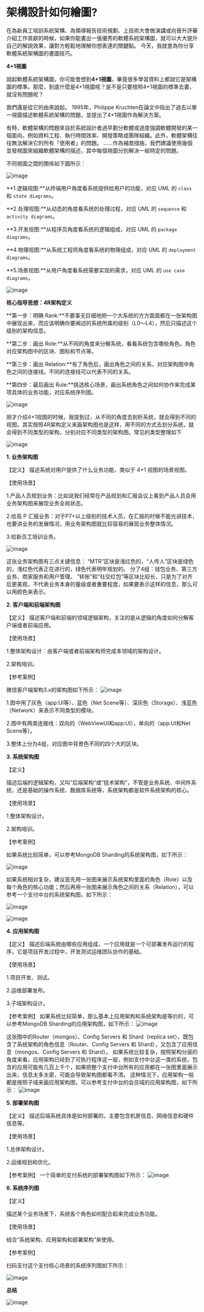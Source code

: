 <h1>架構設計如何繪圖?</h1>

在為新員工培訓系統架構、為領導報告技術規劃、上技術大會做演講或向晉升評審介紹工作貢獻的時候，如果你能畫出一張優秀的軟體系統架構圖，就可以大大提升自己的解說效果，讓對方輕鬆地理解你想表達的關鍵點。
今天，我就會為你分享軟體系統架構圖的畫圖技巧。

**4+1視圖**

說起軟體系統架構圖，你可能會想到**4+1視圖**，畢竟很多學習資料上都說它是架構圖的標準。那麼，到底什麼是4+1視圖呢？是不是只要按照4+1視圖的標準去畫，就沒有問題呢？

我們還是從它的由來說起。 1995年，Philippe Kruchten在論文中指出了過去以單一視圖描述軟體系統架構的問題，並提出了4+1視圖作為解決方案。

有時，軟體架構的問題來自於系統設計者過早劃分軟體或過度強調軟體開發的某一個面向，例如資料工程、執行時間效率、開發策略或團隊組織。此外，軟體架構往往無法解決它的所有「使用者」的問題。 ……作為補救措施，我們建議使用幾個並發視圖來組織軟體架構的描述，其中每個視圖分別解決一組特定的問題。

不同視圖之間的關係如下圖所示：

![image](https://github.com/user-attachments/assets/ba90c374-cde8-4748-8564-6aad9ea81712)

**1.逻辑视图:**从终端用户角度看系统提供给用户的功能，对应 UML 的 `class` 和 `state diagrams`。

**2.处理视图:**从动态的角度看系统的处理过程，对应 UML 的 `sequence` 和 `activity diagrams`。

**3.开发视图:**从程序员角度看系统的逻辑组成，对应 UML 的 `package diagrams`。

**4.物理视图:**从系统工程师角度看系统的物理组成，对应 UML 的 `deployment diagrams`。

**5.场景视图:**从用户角度看系统需要实现的需求，对应 UML 的 `use case diagrams`。

![image](https://github.com/user-attachments/assets/17b8fcfb-fe76-4ab0-9c83-1b2339b7a44a)

**核心指导思想：4R架构定义**

**第一步：明确 Rank:**不要事无巨细地把一个大系统的方方面面都在一张架构图中展现出来，而应该明确你要阐述的系统所属的级别（L0～L4），然后只描述这个级别的架构信息。

**第二步：画出 Role:**从不同的角度来分解系统，看看系统包含哪些角色。角色对应架构图中的区块、图标和节点等。

**第三步：画出 Relation:**有了角色后，画出角色之间的关系，对应架构图中角色之间的连接线。不同的连接线可以代表不同的关系。

**第四步：最后画出 Rule:**挑选核心场景，画出系统角色之间如何协作来完成某项具体的业务功能，对应系统序列图。

![image](https://github.com/user-attachments/assets/91138845-45c2-4f93-865a-be541f8508ac)

刚才介绍4+1视图的时候，我提到过，从不同的角度去剖析系统，就会得到不同的视图。其实按照4R架构定义来画架构图也是这样，用不同的方式去划分系统，就会得到不同类型的架构，分别对应不同类型的架构图。常见的类型整理如下

![image](https://github.com/user-attachments/assets/136e12e7-60f0-4fd4-916b-d37f1587a559)

**1. 业务架构图**

   【定义】
   描述系统对用户提供了什么业务功能，类似于 4+1 视图的场景视图。
   
   【使用场景】

   1.产品人员规划业务：比如说我们经常在产品规划和汇报会议上看到产品人员会用业务架构图来展现业务全局状态。

   2.给高 P 汇报业务：对于P7+以上级别的技术人员，在汇报的时候不能光讲技术，也要讲业务的发展情况，用业务架构图就比较容易的展现业务整体情况。

   3.给新员工培训业务。

![image](https://github.com/user-attachments/assets/94a451e0-fcf8-4e28-9b3b-ac9fda9bde7f)

这张业务架构图有三点关键信息：
“MTR”区块是浅红色的，“人传人”区块是绿色的，浅红色代表正在进行的，绿色代表明年规划的。
分了4组：钱包业务、第三方业务、商家服务和用户管理。
“转账”和“社交红包”等区块比较长，只是为了对齐后更美观，不代表业务本身的量级或者重要程度，如果要表示这样的信息，那么可以用颜色来表示。

**2. 客户端和前端架构图**

   【定义】
   描述客户端和前端的领域逻辑架构，关注的是从逻辑的角度如何分解客户端或者前端应用。

   【使用场景】

   1.整体架构设计：由客户端或者前端架构师完成本领域的架构设计。

   2.架构培训。

   【参考案例】
   
   微信客户端架构3.x的架构图如下所示：
![image](https://github.com/user-attachments/assets/bafa332b-2c4f-41e7-85f0-4a4d4865af0c)

  1.图中用了灰色（app:UI等）、蓝色（Net Scene等）、深灰色（Storage）、浅蓝色（Network）来表示不同类型的模块。

  2.图中有两类连接线：双向的（WebViewUI和app:UI），单向的（app:UI和Net Scene等）。

  3.整体上分为4组，对应图中背景色不同的四个大的区块。

**3. 系统架构图**

   【定义】

   描述后端的逻辑架构，又叫“后端架构”或“技术架构”，不管是业务系统、中间件系统，还是基础的操作系统、数据库系统等，系统架构都是软件系统架构的核心。

   【使用场景】

   1.整体架构设计。

   2.架构培训。

   【参考案例】

   如果系统比较简单，可以参考MongoDB Sharding的系统架构图，如下所示：

![image](https://github.com/user-attachments/assets/3956348e-3ae0-4f5e-915f-e6b5ac110143)

如果系统相对复杂，建议首先用一张图来展示系统架构里面的角色（Role）以及每个角色的核心功能；然后再用一张图来展示角色之间的关系（Relation），可以参考一个支付中台的系统架构图，如下所示：

![image](https://github.com/user-attachments/assets/d5de2437-3ad9-4333-a947-cadf13060f5c)

![image](https://github.com/user-attachments/assets/2f768fd3-bcdc-483b-acbb-3867d159204d)

**4. 应用架构图**

   【定义】
   描述后端系统由哪些应用组成，一个应用就是一个可部署发布运行的程序，它是项目开发过程中，开发测试运维团队协作的基础。

   【使用场景】

   1.项目开发、测试。

   2.运维部署发布。

   3.子域架构设计。

   【参考案例】
   如果系统比较简单，那么基本上应用架构和系统架构是等价的，可以参考MongoDB Sharding的应用架构图，如下所示：
![image](https://github.com/user-attachments/assets/ec31d8a7-da72-4085-847a-a588a7e6c657)

这张图中的Router（mongos）、Config Servers 和 Shard（replica set），既包含了系统架构的角色信息（Router、Config Servers 和 Shard），又包含了应用信息（mongos、Config Servers 和 Shard）。
如果系统比较复杂，按照架构分层的角度来看，应用架构已经到了可执行程序这一层，例如支付中台这一类的系统，包含的应用可能有几百上千个，如果把整个支付中台所有的应用都在一张图里面展示出来，信息太多太密，可能会导致架构图都看不清。
这种情况下，应用架构一般都是按照子域来画应用架构图，可以参考支付中台的会员域的应用架构图，如下所示：
![image](https://github.com/user-attachments/assets/8ab5578d-b94a-42c0-afff-1e80d71a4e89)

**5. 部署架构图**

   【定义】
   描述后端系统具体是如何部署的，主要包含机房信息、网络信息和硬件信息等。

   【使用场景】

   1.总体架构设计。

   2.运维规划和优化。

   【参考案例】
   一个简单的支付系统的部署架构图如下所示：
![image](https://github.com/user-attachments/assets/ce4cf1c4-1cdc-413f-ba31-5e475bdcfabf)

**6. 系统序列图**

   【定义】

   描述某个业务场景下，系统各个角色如何配合起来完成业务功能。

   【使用场景】

   结合“系统架构、应用架构和部署架构”来使用。

   【参考案例】

   扫码支付这个支付核心场景的系统序列图如下所示：
   
![image](https://github.com/user-attachments/assets/6dac6b88-a346-40be-b57e-b924e8da8809)

**总结** 

![image](https://github.com/user-attachments/assets/a009701c-f5c0-4df4-837a-6ab495ab62c4)
